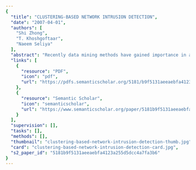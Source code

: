 ```yaml
---
{
  "title": "CLUSTERING-BASED NETWORK INTRUSION DETECTION",
  "date": "2007-04-01",
  "authors": [
    "Shi Zhong",
    "T. Khoshgoftaar",
    "Naeem Seliya"
  ],
  "abstract": "Recently data mining methods have gained importance in addressing network security issues, including network intrusion detection — a challenging task in network security. Intrusion detection systems aim to identify attacks with a high detection rate and a low false alarm rate. Classification-based data mining models for intrusion detection are often ineffective in dealing with dynamic changes in intrusion patterns and characteristics. Consequently, unsupervised learning methods have been given a closer look for network intrusion detection. We investigate multiple centroid-based unsupervised clustering algorithms for intrusion detection, and propose a simple yet effective self-labeling heuristic for detecting attack and normal clusters of network traffic audit data. The clustering algorithms investigated include, k-means, Mixture-Of-Spherical Gaussians, Self-Organizing Map, and Neural-Gas. The network traffic datasets provided by the DARPA 1998 offline intrusion detection project are used in our empirical investigation, which demonstrates the feasibility and promise of unsupervised learning methods for network intrusion detection. In addition, a comparative analysis shows the advantage of clustering-based methods over supervised classification techniques in identifying new or unseen attack types.",
  "links": [
    {
      "resource": "PDF",
      "icon": "pdf",
      "url": "https://pdfs.semanticscholar.org/5181/b9f5131aeeaebfa4123a255d5dcc4a7fa3b6.pdf"
    },
    {
      "resource": "Semantic Scholar",
      "icon": "semanticscholar",
      "url": "https://www.semanticscholar.org/paper/5181b9f5131aeeaebfa4123a255d5dcc4a7fa3b6"
    }
  ],
  "supervision": [],
  "tasks": [],
  "methods": [],
  "thumbnail": "clustering-based-network-intrusion-detection-thumb.jpg",
  "card": "clustering-based-network-intrusion-detection-card.jpg",
  "s2_paper_id": "5181b9f5131aeeaebfa4123a255d5dcc4a7fa3b6"
}
---
```


